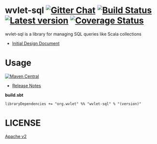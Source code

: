 # wvlet-sql  [![Gitter Chat][gitter-badge]][gitter-link] [![Build Status](https://travis-ci.org/wvlet/sql.svg?branch=master)](https://travis-ci.org/wvlet/sql) [![Latest version](https://index.scala-lang.org/wvlet/sql/sql/latest.svg?color=orange)](https://index.scala-lang.org/wvlet/sql) [![Coverage Status][coverall-badge]][coverall-link]

[gitter-badge]: https://badges.gitter.im/Join%20Chat.svg
[gitter-link]: https://gitter.im/wvlet/wvlet?utm_source=badge&utm_medium=badge&utm_campaign=pr-badge&utm_content=badge
[coverall-badge]: https://coveralls.io/repos/github/wvlet/sql/badge.svg?branch=master
[coverall-link]: https://coveralls.io/github/wvlet/rador?branch=master

wvlet-sql is a library for managing SQL queries like Scala collections

- [Initial Design Document](https://docs.google.com/document/d/1cTmXxsq7MBVplw8T3D0mBa4NOYI8BPpOF1rPywAzpEk/edit?usp=sharing)

# Usage

[![Maven Central](https://maven-badges.herokuapp.com/maven-central/org.wvlet/sql_2.12/badge.svg)](https://maven-badges.herokuapp.com/maven-central/org.wvlet/sql_2.12)
- [Release Notes](https://github.com/wvlet/sql/blob/master/RELEASE_NOTES.md)

**build.sbt**
```
libraryDependencies += "org.wvlet" %% "wvlet-sql" % "(version)"
```
# LICENSE

[Apache v2](https://github.com/wvlet/sql/blob/master/LICENSE)
